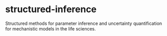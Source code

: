 # structured-inference

 Structured methods for parameter inference and uncertainty quantification for mechanistic models in the life sciences.

 

